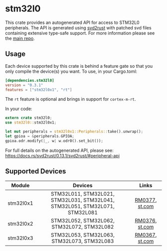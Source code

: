 # stm32l0
This crate provides an autogenerated API for access to STM32L0 peripherals.
The API is generated using [svd2rust] with patched svd files containing
extensive type-safe support. For more information please see the [main repo].

[svd2rust]: https://github.com/japaric/svd2rust
[main repo]: https://github.com/adamgreig/stm32-rs

## Usage
Each device supported by this crate is behind a feature gate so that you only
compile the device(s) you want. To use, in your Cargo.toml:

```toml
[dependencies.stm32l0]
version = "0.3.1"
features = ["stm32l0x1", "rt"]
```

The `rt` feature is optional and brings in support for `cortex-m-rt`.

In your code:

```rust
extern crate stm32l0;
use stm32l0::stm32l0x1;

let mut peripherals = stm32l0x1::Peripherals::take().unwrap();
let gpioa = &peripherals.GPIOA;
gpioa.odr.modify(|_, w| w.odr0().set_bit());
```

For full details on the autogenerated API, please see:
https://docs.rs/svd2rust/0.13.1/svd2rust/#peripheral-api

## Supported Devices

| Module | Devices | Links |
|:------:|:-------:|:-----:|
| stm32l0x1 | STM32L011, STM32L021, STM32L031, STM32L041, STM32L051, STM32L071, STM32L081 | [RM0377](https://www.st.com/resource/en/reference_manual/dm00108282.pdf), [st.com](https://www.st.com/content/st_com/en/products/microcontrollers/stm32-32-bit-arm-cortex-mcus/stm32-ultra-low-power-mcus/stm32l0-series/stm32l0x1.html) |
| stm32l0x2 | STM32L052, STM32L062, STM32L072, STM32L082 | [RM0376](https://www.st.com/resource/en/reference_manual/dm00108281.pdf), [st.com](https://www.st.com/content/st_com/en/products/microcontrollers/stm32-32-bit-arm-cortex-mcus/stm32-ultra-low-power-mcus/stm32l0-series/stm32l0x2.html) |
| stm32l0x3 | STM32L053, STM32L063, STM32L073, STM32L083 | [RM0367](https://www.st.com/resource/en/reference_manual/dm00095744.pdf), [st.com](https://www.st.com/content/st_com/en/products/microcontrollers/stm32-32-bit-arm-cortex-mcus/stm32-ultra-low-power-mcus/stm32l0-series/stm32l0x3.html) |
